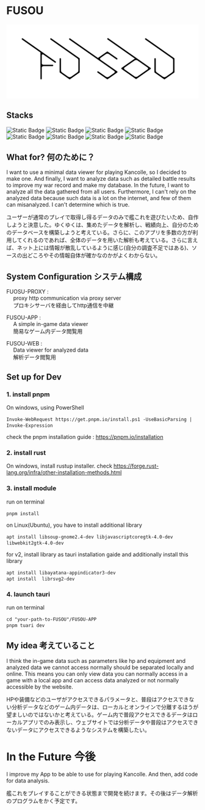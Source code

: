 # FUSOU

![FUSOU](Docs/title.png)

## Stacks

<p style="display: inline">
  <img alt="Static Badge" src="https://img.shields.io/badge/rust-000000?style=for-the-badge&logo=rust&logoColor=FFFFFF&color=000000">
  <img alt="Static Badge" src="https://img.shields.io/badge/Typescript-000000?style=for-the-badge&logo=typescript&logoColor=FFFFFF&color=3178C6">
  <img alt="Static Badge" src="https://img.shields.io/badge/Go-000000?style=for-the-badge&logo=go&logoColor=FFFFFF&color=00ADD8">
  <img alt="Static Badge" src="https://img.shields.io/badge/tauri-000000?style=for-the-badge&logo=tauri&logoColor=FFFFFF&color=24C8D8">
  <img alt="Static Badge" src="https://img.shields.io/badge/pnpm-000000?style=for-the-badge&logo=pnpm&logoColor=FFFFFF&color=F69220">
  <img alt="Static Badge" src="https://img.shields.io/badge/cargo-000000?style=for-the-badge&logo=rust&logoColor=FFFFFF&color=000000">
  <img alt="Static Badge" src="https://img.shields.io/badge/tailwind css-000000?style=for-the-badge&logo=tailwindcss&logoColor=FFFFFF&color=06B6D4">
  <img alt="Static Badge" src="https://img.shields.io/badge/Solid-000000?style=for-the-badge&logo=solid&logoColor=FFFFFF&color=2C4F7C">
</p>

## What for? 何のために？
I want to use a minimal data viewer for playing Kancolle, so I decided to make one.
And finally, I want to analyze data such as detailed battle results to improve my war record and make my database. In the future, I want to analyze all the data gathered from all users.
Furthermore, I can't rely on the analyzed data because such data is a lot on the internet, and few of them can misanalyzed. I can't determine which is true.

ユーザーが通常のプレイで取得し得るデータのみで艦これを遊びたいため、自作しようと決意した。ゆくゆくは、集めたデータを解析し、戦績向上、自分のためのデータベースを構築しようと考えている。さらに、このアプリを多数の方が利用してくれるのであれば、全体のデータを用いた解析も考えている。さらに言えば、ネット上には情報が散乱しているように感じ(自分の調査不足ではある)、ソースの出どころやその情報自体が確かなのかがよくわからない。

## System Configuration システム構成
FUOSU-PROXY : <br>
&emsp; proxy http communication via proxy server<br>
&emsp; プロキシサーバを経由してhttp通信を中継

FUSOU-APP : <br>
&emsp; A simple in-game data viewer<br>
&emsp; 簡易なゲーム内データ閲覧用

FUSOU-WEB : <br>
&emsp; Data viewer for analyzed data<br>
&emsp; 解析データ閲覧用

## Set up for Dev
### 1. install pnpm

On windows, using PowerShell
```
Invoke-WebRequest https://get.pnpm.io/install.ps1 -UseBasicParsing | Invoke-Expression
```

check the pnpm installation guide :
https://pnpm.io/installation

### 2. install rust
On windows, install rustup installer.
check https://forge.rust-lang.org/infra/other-installation-methods.html

### 3. install module
run on terminal 
```
pnpm install
```

on Linux(Ubuntu), you have to install additional library

```
apt install libsoup-gnome2.4-dev libjavascriptcoregtk-4.0-dev libwebkit2gtk-4.0-dev
```

for v2, install library as tauri installation gaide and additionally install this library
```
apt install libayatana-appindicator3-dev
apt install  librsvg2-dev
```

### 4. launch tauri
run on terminal
```
cd "your-path-to-FUSOU"/FUSOU-APP
pnpm tuari dev
```

## My idea 考えていること
I think the in-game data such as parameters like hp and equipment and analyzed data we cannot access normally should be separated locally and online. This means you can only view data you can normally access in a game with a local app and can access data analyzed or not normally accessible by the website.

HPや装備などのユーザがアクセスできるパラメータと、普段はアクセスできない分析データなどのゲーム内データは、ローカルとオンラインで分離するほうが望ましいのではないかと考えている。ゲーム内で普段アクセスできるデータはローカルアプリでのみ表示し、ウェブサイトでは分析データや普段はアクセスできないデータにアクセスできるようなシステムを構築したい。

# In the Future 今後
I improve my App to be able to use for playing Kancolle. And then, add code for data analysis.

艦これをプレイすることができる状態まで開発を続けます。その後はデータ解析のプログラムをかく予定です。